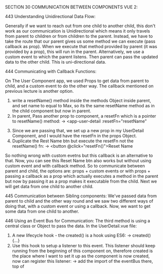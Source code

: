 SECTION 30 COMMUNICATION BETWEEN COMPONENTS VUE 2:

443 Understanding Unidirectional Data Flow:

Generally if we want to reach out from one child to another child, this don't work as our communication is Unidirectional which means it only travels from parent to children or from children to the parent. Instead, we have to take the route that our parent gives us some method we can execute (pass callback as prop). When we execute that method provided by parent (it was provided by a prop), this will run in the parent. Alternatively, we use a custom event to which the parent listens. Then parent can pass the updated data to the other child. This is uni-directional data.

444 Communicating with Callback Functions:

On The User Component app, we used Props to get data from parent to child, and a custom event to do the other way. The callback mentioned on previous lecture is another option.

1. write a resetName() method inside the methods Object inside parent, and set name to equal to Max, so its the same resetName method as in the child component but now in parent.
2. In parent, Pass another prop to <app-user-detail> component, a resetFn which is a pointer to resetName() method:
   -> <app-user-detail
   :resetFn="resetName"
   > </app-user-detail>
3. Since we are passing that, we set up a new prop in my UserDetail Component, and I would have the resetFn in the props Object.
4. Duplicate the Rest Name btn but execute the resetFn not the resetName() fn:
   -> <button @click="resetFn()">Reset Name</button>

So nothing wrong with custom evetns but this callback is an alternative to that. Now, you can see this Reset Name btn also works but without using custom event and with callback method. So to communicate between parent and child, the options are: props + custom events or with props + passing a callback as a prop which actually executes a method in the parent but now by passing it as a prop makes it executable from the child. Next we will get data from one child to another child.

445 Communication between Sibling components:
We've passed data from parent to child and the other way round and we saw two different ways of doing that, with a custom event or using a callback. Now, we want to get some data from one child to another.

446 Using an Event Bus for Communication:
The third method is using a central class or Object to pass the data.
In the UserDetail.vue file:

1. A new lifecycle hook - the created() is a hook using ES6:
   -> created() {...}
2. Use this hook to setup a listener to this event. This listener should keep running from the beginning of this component on, therefore created is the place where I want to set it up as the component is now created, now can register this listener:
   -> add the import of the eventBus there, top of <script> element.
   -> inside of hook, setup eventBus on, and this will now listen to events emitted on the Vue instance created and stored in the eventBus in main.js
   created() { eventBus.$on(); }
   -> For the argument, pass-in a String 'ageWasEdited' as that's the name in the UserEdit Component -> inside of the methods Object. The second argument is always a callback which should get executed whenever such an event occurs, using ES6 syntax with arrow fn, this callback will get executed automatically.
   -> in the body, access existing vue instance wth 'this' keyword and set userAge to age:
   -> this.userAge = age;
   Now in UI, click Edit Age and it will update the User Age in the UserDetail Component to reflex the age on the UserEdit Component which is 30. Important! its not taking the route over the user Component - parent. This is how we can implement a communication between children without having to take the route using the parent. We are managing state of a property across multiple Components can quickly get very complicated, if you have more complex structure, user component in different places, update a property in different places etc. Later will learn Vuex which make state management easy.

447 Centralizing Code in an Event Bus:
We can use the eventBus Vue instance to store some centralised code we want to access from different places in your app like here where we emit this event:

method: {
changeAge(age) {
this.$emit('ageWasEdited', age);
}
}
});

So we don't need to duplicate code but store centrally, you don't need to emit events all the time. Code here can be accessible from anywhere in our app, as long as we import it and then access the methods we provide on this bus i.e. eventBus.changeAge(this.userAge);
and the same would be true for data you provide there, i.e. data: {},
and data inside this Object we can also access from all over our app. So its fine to use new Vue instance to centralise certain tasks, submit data, transport data across your application and therefore outsource certain pieces of your code into such a central place.

Assignment 15: Component Communication:
App: Server Status:
Make the servers talk to each other.

Servers component -> we have a separate component for each <li> item, we loop through the separate component with v-for loop, pass the current index/number to this server.
Now create an Array of servers Object in the Servers component within <script> tags.
First set up an Object that holds all these Servers: a default Object with some data. Data shall be a fn returning an Object that holds our data. servers is a property should be an Array of multiple JS Objects, where each Object has a server id, and a status:

export default {
data() {
return {
servers: [
{ id: 1, status: 'Normal'},
{ id: 2, status: 'Critical'},
{ id: 3, status: 'Unknown'},
{ id: 4, status: 'Normal'},
]
};

}
}

I need to loop through the servers, create new component for <li> items, by the id and the status to that to be able to click this component and load the server in ServerDetails where we have a btn to change the status back.

Solution:
Using Props, custom events, eventBus to communicate across Components and manage your state and pass data.

1. Servers -> parent: list items
2. Server -> child: each individual server
3. ServerDetail -> child: on the right column to display the id and the status.

<!-- 

This is the conent displayed on the right hand column - the id and the status of the selected server which will be displayed when user clicks on a server.
The button below will change the status of the current server from what it is to Normal.
Again, we import the serverBus Object to communicate with the other child - Server.vue 
When we display the Servers components, they are initially are set to null. Then when user click on the Change to Normal, the status will change to Normal.
Using the created() hook to the Event Bus to allow the two child components to communicate or pass data to each other - listening for the click event of serverSelected by pointing to that
